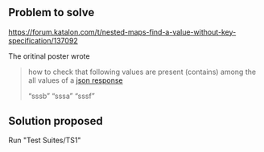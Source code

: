 # 

## Problem to solve

https://forum.katalon.com/t/nested-maps-find-a-value-without-key-specification/137092

The oritinal poster wrote

>how to check that following values are present (contains) among the all values of a [json response](https://github.com/kazurayam/yakovlieva.olena_json_problem/blob/master/src/test/fixture/data.json)
>
>“sssb”
>“sssa”
>“sssf”

## Solution proposed

Run "Test Suites/TS1"

